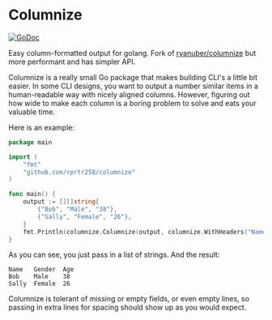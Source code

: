 # Columnize

[![GoDoc](https://godoc.org/github.com/rprtr258/columnize?status.svg)](https://godoc.org/github.com/rprtr258/columnize)

Easy column-formatted output for golang. Fork of [ryanuber/columnize](https://github.com/ryanuber/columnize) but more performant and has simpler API.

Columnize is a really small Go package that makes building CLI's a little bit easier. In some CLI designs, you want to output a number similar items in a human-readable way with nicely aligned columns. However, figuring out how wide to make each column is a boring problem to solve and eats your valuable time.

Here is an example:

```go
package main

import (
    "fmt"
    "github.com/rprtr258/columnize"
)

func main() {
    output := [][]string{
        {"Bob", "Male", "38"},
        {"Sally", "Female", "26"},
    }
    fmt.Println(columnize.Columnize(output, columnize.WithHeaders("Name", "Gender", "Age")))
}
```

As you can see, you just pass in a list of strings. And the result:

```
Name   Gender  Age
Bob    Male    38
Sally  Female  26
```

Columnize is tolerant of missing or empty fields, or even empty lines, so passing in extra lines for spacing should show up as you would expect.
